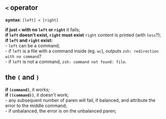 ## ``<`` operator  

**syntax**: ``[left] < [right]``  

**if just ``<`` with no ``left`` or ``right``** it fails;  
**if ``left`` doesn't exist, ``right`` must exist** ``right`` content is printed (with ``less``?);  
**if ``left`` and ``right`` exist:**   
	- ``left`` can be a command;   
	- if ``left`` is a file with a command inside (eg. ``wc``), outputs ``zsh: redirection with no command``?  
	- if ``left`` is not a command, ``zsh: command not found: file``.  

## the ``(`` and ``)``

**if ``(command)``**, it works;  
**if ``((command))``**, it doesn't work;  
	- any subsequent number of paren will fail, if balanced, and attribute the error to the middle command;  
	- if unbalanced, the error is on the unbalanced paren;  


